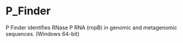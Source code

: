 P_Finder
========

P Finder identifies RNase P RNA (rnpB) in genomic and metagenomic sequences. (Windows 64-bit)
